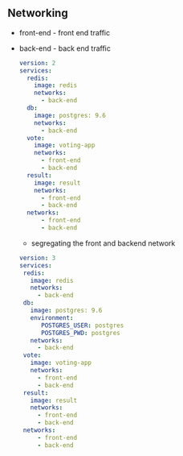 ## Networking
- front-end - front end traffic
- back-end - back end traffic
  ```yaml
  version: 2
  services:
    redis:
      image: redis
      networks:
        - back-end
    db:
      image: postgres: 9.6
      networks:
        - back-end
    vote:
      image: voting-app
      networks:
        - front-end
        - back-end
    result:
      image: result
      networks:
        - front-end
        - back-end
    networks:
        - front-end
        - back-end
  ```
    - segregating the front and backend network
 
   ```yaml
  version: 3
  services:
    redis:
      image: redis
      networks:
        - back-end
    db:
      image: postgres: 9.6
      environment:
         POSTGRES_USER: postgres
         POSTGRES_PWD: postgres
      networks:
        - back-end
    vote:
      image: voting-app
      networks:
        - front-end
        - back-end
    result:
      image: result
      networks:
        - front-end
        - back-end
    networks:
        - front-end
        - back-end
  ```
